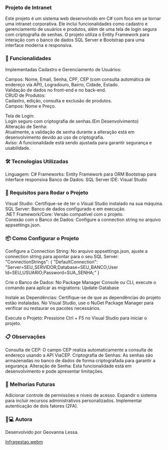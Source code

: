<h3>Projeto de Intranet</h3>
Este projeto é um sistema web desenvolvido em C# com foco em se tornar uma intranet corporativa. Ele inclui funcionalidades como cadastro e gerenciamento de usuários e produtos, além de uma tela de login segura com criptografia de senhas. O projeto utiliza o Entity Framework para interação com o banco de dados SQL Server e Bootstrap para uma interface moderna e responsiva.

<h3>🚀 Funcionalidades</h3>
Implementadas
Cadastro e Gerenciamento de Usuários:

Campos: Nome, Email, Senha, CPF, CEP (com consulta automática de endereço via API), Logradouro, Bairro, Cidade, Estado.<br>
Validação de dados no front-end e no back-end.<br>
CRUD de Produtos:<br>
Cadastro, edição, consulta e exclusão de produtos.<br>
Campos: Nome e Preço.<br>

Tela de Login:<br>
Login seguro com criptografia de senhas.(Em Desenvolvimento)<br>
Alteração de Senha:<br>
Atualmente, a validação de senha durante a alteração está em desenvolvimento devido ao uso de criptografia.<br>
Aviso: A funcionalidade está sendo ajustada para garantir segurança e usabilidade.<br>

<h3>🛠️ Tecnologias Utilizadas</h3>
Linguagem: C#
Frameworks:
Entity Framework para ORM
Bootstrap para interface responsiva
Banco de Dados: SQL Server
IDE: Visual Studio

<h3>🎯 Requisitos para Rodar o Projeto</h3>
Visual Studio: Certifique-se de ter o Visual Studio instalado na sua máquina.<br>
SQL Server: Banco de dados configurado e em execução.<br>
.NET Framework/Core: Versão compatível com o projeto.<br>
Conexão com o Banco de Dados: Configure a connection string no arquivo appsettings.json.

<h3>📦 Como Configurar o Projeto</h3>
Configure a Connection String:
No arquivo appsettings.json, ajuste a connection string para apontar para o seu SQL Server:
"ConnectionStrings": {
  "DefaultConnection": "Server=SEU_SERVIDOR;Database=SEU_BANCO;User Id=SEU_USUARIO;Password=SUA_SENHA;"
}

Crie o Banco de Dados:
No Package Manager Console ou CLI, execute o comando para aplicar as migrations:
Update-Database

Instale as Dependências:
Certifique-se de que as dependências do projeto estão instaladas. No Visual Studio, use o NuGet Package Manager para verificar ou restaurar os pacotes necessários.

Execute o Projeto:
Pressione Ctrl + F5 no Visual Studio para iniciar o projeto.

<h3>📋 Observações</h3>
Consulta de CEP: O campo CEP realiza automaticamente a consulta de endereço usando a API ViaCEP.
Criptografia de Senhas: As senhas são armazenadas no banco de dados de forma criptografada para garantir a segurança.
Alteração de Senha: Esta funcionalidade está em desenvolvimento e pode apresentar limitações.

<h3>🌟 Melhorias Futuras</h3>
Adicionar controle de permissões e níveis de acesso.
Expandir o sistema para incluir recursos administrativos personalizados.
Implementar autenticação de dois fatores (2FA).

<h3>👧💻 Autora</h3>
Desenvolvido por Geovanna Lessa.

[Infragestao.webm](https://github.com/user-attachments/assets/a9a143d8-461d-44c6-95d8-82ab1d047a6d)
